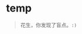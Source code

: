 # temp

> 花生，你发现了盲点。`:)`



<!-- ### 影片 -->

<!-- <a href="/temp/movies/greyhound.html" target="_blank">2020-07-25 | 灰猎犬号</a> -->

